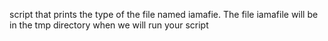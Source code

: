 script that prints the type of the file named iamafie. The file iamafile will be in the tmp directory when we will run your script
